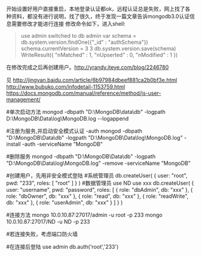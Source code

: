 开始设置好用户直接重启，本地登录认证都ok，远程认证总是失败，网上找了各种资料，都没有进行说明，找了很久，终于发现一篇文章告诉mongodb3.0认证信息需要修改才能进行连接
修改命令如下，进入shell:

> use admin 
switched to db admin 
>  var schema = db.system.version.findOne({"_id" : "authSchema"}) 
> schema.currentVersion = 3 
3 
> db.system.version.save(schema) 
WriteResult({ "nMatched" : 1, "nUpserted" : 0, "nModified" : 1 }) 

在修改完成之后再创建用户。http://yrandy.iteye.com/blog/2246780



见
http://jingyan.baidu.com/article/6b97984dbeef881ca2b0bf3e.html
http://www.bubuko.com/infodetail-1153759.html
https://docs.mongodb.com/manual/reference/method/js-user-management/


#单次启动方法
mongod -dbpath "D:\MongoDB\data\db" -logpath D:\MongoDB\Data\log\MongoDB.log --logappend


#注册为服务,并启动安全模式认证  -auth
mongod -dbpath "D:\MongoDB\Data\db" -logpath "D:\MongoDB\Data\log\MongoDB.log" -install -auth -serviceName "MongoDB"

#删除服务
mongod -dbpath "D:\MongoDB\Data\db" -logpath "D:\MongoDB\Data\log\MongoDB.log" -remove -serviceName "MongoDB"

#创建用户，先用非安全模式登陆
#系统管理员
db.createUser(
    {
      user: "root",
      pwd: "233",
      roles: [ "root" ]
    }
)
#数据管理员
use ND
use xxx
db.createUser(
    {
      user: "username",
      pwd: "password",
      roles: [
         { role: "dbAdmin", db: "xxx" },
         { role: "dbOwner", db: "xxx" },
         { role: "read", db: "xxx" },
         { role: "readWrite", db: "xxx" },
         { role: "userAdmin", db: "xxx" }
      ]
    }
)

#连接方法
mongo 10.0.10.87:27017/admin -u root -p 233
mongo 10.0.10.87:27017/ND -u ND -p 233

#若连接失败，考虑端口防火墙

#在连接后登陆
use admin
db.auth('root','233')